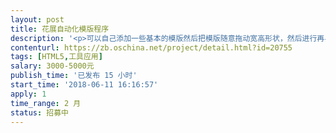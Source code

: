 ```yaml
---                
layout: post       
title: 花展自动化模版程序           
description: '<p>可以自己添加一些基本的模版然后把模版随意拖动宽高形状，然后进行再界面上组合。然后展示</p><p>就这样一个程序，不知道大概要多少钱。</p><p>现在需求我明天会慢慢补上，</p><p><br></p><p>先基本描述：</p><p>我朋友是做灵堂布展的，他有一些花或者其他的东西，我也不是很清楚，他就想有一个平台，可以让他上传基本的灵堂布置的一些基本元素，然后他在拖动这些基本元素进行组合展示。。需求就是这样的需求。请竞标者报价</p>'     
contenturl: https://zb.oschina.net/project/detail.html?id=20755      
tags: [HTML5,工具应用]            
salary: 3000-5000元          
publish_time: '已发布 15 小时'         
start_time: '2018-06-11 16:16:57'           
apply: 1                   
time_range: 2 月              
status: 招募中                  
---                 
```

